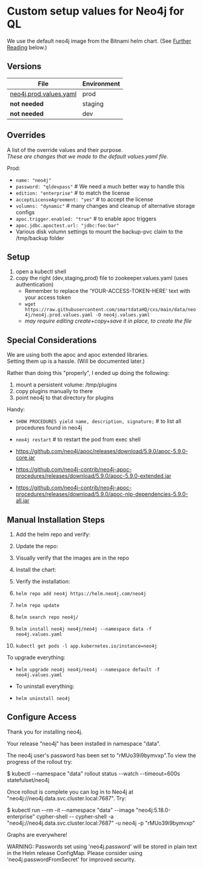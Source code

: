# Custom setup values for Neo4j for QL

We use the default neo4j image from the Bitnami helm chart. (See [Further Reading](#further-reading) below.)

## Versions

| File                       | Environment |
|----------------------------|-------------|
| [neo4j.prod.values.yaml]() | prod        |
| **not needed**             | staging     |
| **not needed**             | dev         |

## Overrides
A list of the override values and their purpose.</br>
*These are changes that we made to the default values.yaml file.*

Prod:
- `name: "neo4j"`
- `password: "qldevpass"` # We need a much better way to handle this
- `edition: "enterprise"` # to match the license
- `acceptLicenseAgreement: "yes"` # to accept the license
- `volumns: "dynamic"` # many changes and cleanup of alternative storage configs
- `apoc.trigger.enabled: "true"` # to enable apoc triggers
- `apoc.jdbc.apoctest.url: "jdbc:foo:bar"` 
- Various disk volumn settings to mount the backup-pvc claim to the /tmp/backup folder

## Setup
1. open a kubectl shell
2. copy the right (dev,staging,prod) file to zookeeper.values.yaml (uses authentication)
   - Remember to replace the 'YOUR-ACCESS-TOKEN-HERE' text with your access token
   - `wget https://raw.githubusercontent.com/smartdataHQ/cxs/main/data/neo4j/neo4j.prod.values.yaml -O neo4j.values.yaml`
   - *may require editing create+copy+save it in place, to create the file*


## Special Considerations
We are using both the apoc and apoc extended libraries.</br>
Setting them up is a hassle. (Will be documented later.)

Rather than doing this "properly", I ended up doing the following:
1. mount a persistent volume: /tmp/plugins
2. copy plugins manually to there
3. point neo4j to that directory for plugins

Handy:
- `SHOW PROCEDURES yield name, description, signature;` # to list all procedures found in neo4j
- `neo4j restart` # to restart the pod from exec shell

- https://github.com/neo4j/apoc/releases/download/5.9.0/apoc-5.9.0-core.jar
- https://github.com/neo4j-contrib/neo4j-apoc-procedures/releases/download/5.9.0/apoc-5.9.0-extended.jar
- https://github.com/neo4j-contrib/neo4j-apoc-procedures/releases/download/5.9.0/apoc-nlp-dependencies-5.9.0-all.jar

## Manual Installation Steps

1. Add the helm repo and verify:
2. Update the repo:
3. Visually verify that the images are in the repo
4. Install the chart:
5. Verify the installation:

1. `helm repo add neo4j https://helm.neo4j.com/neo4j`
2. `helm repo update`
3. `helm search repo neo4j/`
4. `helm install neo4j neo4j/neo4j --namespace data -f neo4j.values.yaml`
5. `kubectl get pods -l app.kubernetes.io/instance=neo4j`

To upgrade everything:
- `helm upgrade neo4j neo4j/neo4j --namespace default -f neo4j.values.yaml`

- To uninstall everything:
- `helm uninstall neo4j`

## Configure Access
Thank you for installing neo4j.

Your release "neo4j" has been installed  in namespace "data".

The neo4j user's password has been set to "rMUo39i9bymvxp".To view the progress of the rollout try:

$ kubectl --namespace "data" rollout status --watch --timeout=600s statefulset/neo4j

Once rollout is complete you can log in to Neo4j at "neo4j://neo4j.data.svc.cluster.local:7687". Try:

$ kubectl run --rm -it --namespace "data" --image "neo4j:5.18.0-enterprise" cypher-shell -- cypher-shell -a "neo4j://neo4j.data.svc.cluster.local:7687" -u neo4j -p "rMUo39i9bymvxp"

Graphs are everywhere!

WARNING: Passwords set using 'neo4j.password' will be stored in plain text in the Helm release ConfigMap.
Please consider using 'neo4j.passwordFromSecret' for improved security.